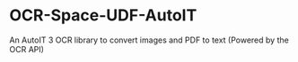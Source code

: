 # OCR-Space-UDF-AutoIT
An AutoIT 3 OCR  library to convert images and PDF to text (Powered by the OCR API)
